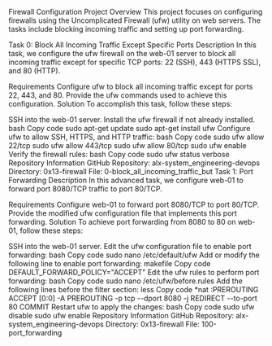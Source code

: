 Firewall Configuration Project
Overview
This project focuses on configuring firewalls using the Uncomplicated Firewall (ufw) utility on web servers. The tasks include blocking incoming traffic and setting up port forwarding.

Task 0: Block All Incoming Traffic Except Specific Ports
Description
In this task, we configure the ufw firewall on the web-01 server to block all incoming traffic except for specific TCP ports: 22 (SSH), 443 (HTTPS SSL), and 80 (HTTP).

Requirements
Configure ufw to block all incoming traffic except for ports 22, 443, and 80.
Provide the ufw commands used to achieve this configuration.
Solution
To accomplish this task, follow these steps:

SSH into the web-01 server.
Install the ufw firewall if not already installed.
bash
Copy code
sudo apt-get update
sudo apt-get install ufw
Configure ufw to allow SSH, HTTPS, and HTTP traffic:
bash
Copy code
sudo ufw allow 22/tcp
sudo ufw allow 443/tcp
sudo ufw allow 80/tcp
sudo ufw enable
Verify the firewall rules:
bash
Copy code
sudo ufw status verbose
Repository Information
GitHub Repository: alx-system_engineering-devops
Directory: 0x13-firewall
File: 0-block_all_incoming_traffic_but
Task 1: Port Forwarding
Description
In this advanced task, we configure web-01 to forward port 8080/TCP traffic to port 80/TCP.

Requirements
Configure web-01 to forward port 8080/TCP to port 80/TCP.
Provide the modified ufw configuration file that implements this port forwarding.
Solution
To achieve port forwarding from 8080 to 80 on web-01, follow these steps:

SSH into the web-01 server.
Edit the ufw configuration file to enable port forwarding:
bash
Copy code
sudo nano /etc/default/ufw
Add or modify the following line to enable port forwarding:
makefile
Copy code
DEFAULT_FORWARD_POLICY="ACCEPT"
Edit the ufw rules to perform port forwarding:
bash
Copy code
sudo nano /etc/ufw/before.rules
Add the following lines before the filter section:
less
Copy code
*nat
:PREROUTING ACCEPT [0:0]
-A PREROUTING -p tcp --dport 8080 -j REDIRECT --to-port 80
COMMIT
Restart ufw to apply the changes:
bash
Copy code
sudo ufw disable
sudo ufw enable
Repository Information
GitHub Repository: alx-system_engineering-devops
Directory: 0x13-firewall
File: 100-port_forwarding
